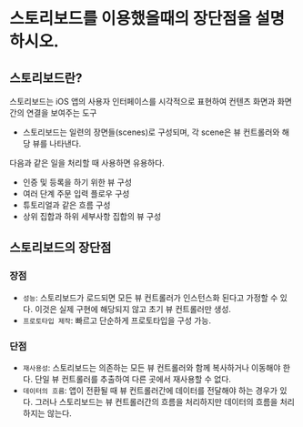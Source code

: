 # 스토리보드를 이용했을때의 장단점을 설명하시오.

## 스토리보드란?

스토리보드는 iOS 앱의 사용자 인터페이스를 시각적으로 표현하여 컨텐츠 화면과 화면 간의 연결을 보여주는 도구

- 스토리보드는 일련의 장면들(scenes)로 구성되며, 각 scene은 뷰 컨트롤러와 해당 뷰를 나타낸다.

다음과 같은 일을 처리할 때 사용하면 유용하다.

- 인증 및 등록을 하기 위한 뷰 구성
- 여러 단계 주문 입력 플로우 구성
- 튜토리얼과 같은 흐름 구성
- 상위 집합과 하위 세부사항 집합의 뷰 구성

## 스토리보드의 장단점

### 장점

- `성능`: 스토리보드가 로드되면 모든 뷰 컨트롤러가 인스턴스화 된다고 가정할 수 있다. 이것은 실제 구현에 해당되지 않고 초기 뷰 컨트롤러만 생성.
- `프로토타입 제작`: 빠르고 단순하게 프로토타입을 구성 가능.

### 단점

- `재사용성`: 스토리보드는 의존하는 모든 뷰 컨트롤러와 함께 복사하거나 이동해야 한다. 단일 뷰 컨트롤러를 추출하여 다른 곳에서 재사용할 수 없다.
- `데이터의 흐름`: 앱이 전환될 때 뷰 컨트롤러간에 데이터를 전달해야 하는 경우가 있다. 그러나 스토리보드는 뷰 컨트롤러간의 흐름을 처리하지만 데이터의 흐름을 처리하지는 않는다.

